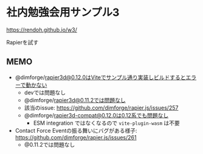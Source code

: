 # 社内勉強会用サンプル3

https://rendoh.github.io/w3/

Rapierを試す

## MEMO

- @dimforge/rapier3d@0.12.0はViteでサンプル通り実装しビルドするとエラーで動かない
  - devでは問題なし
  - @dimforge/rapier3d@0.11.2では問題なし
  - 該当のissue: https://github.com/dimforge/rapier.js/issues/257
  - @dimforge/rapier3d-compat@0.12.0は0.12系でも問題なし
    - ESM integration ではなくなるので `vite-plugin-wasm` は不要
- Contact Force Eventの振る舞いにバグがある様子: https://github.com/dimforge/rapier.js/issues/261
  - @0.11.2では問題なし

